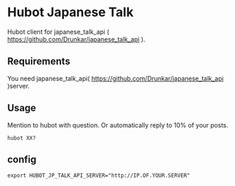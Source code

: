 # Hubot Japanese Talk

Hubot client for japanese_talk_api ( https://github.com/Drunkar/japanese_talk_api ).


## Requirements

You need japanese_talk_api( https://github.com/Drunkar/japanese_talk_api )server.

## Usage

Mention to hubot with question. Or automatically reply to 10% of your posts.

```
hubot XX?
```

## config

```
export HUBOT_JP_TALK_API_SERVER="http://IP.OF.YOUR.SERVER"
```
